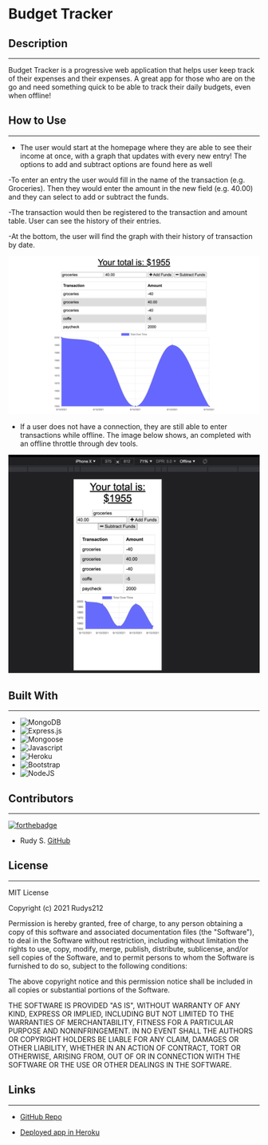 # Budget Tracker
## **Description**  
-------------
Budget Tracker is a progressive web application that helps user keep track of their expenses and their expenses. A great app for those who are on the go and need something quick to be able to track their daily budgets, even when offline!

 ## **How to Use**
 ---------------
- The user would start at the homepage where they are able to see their income at once, with a graph that updates with every new entry! The options to add and subtract options are found here as well

-To enter an entry the user would fill in the name of the transaction (e.g. Groceries). Then they would enter the amount in the new field (e.g. 40.00) and they can select to add or subtract the funds. 

-The transaction would then be registered to the transaction and amount table. User can see the history of their entries. 

  -At the bottom, the user will find the graph with their history of transaction by date. 

![Screenshot of home page](./public/assets/images/fullPg.png)

- If a user does not have a connection, they are still able to enter transactions while offline.  The image below shows, an completed with an offline throttle through dev tools. 

![Screenshot of offline entry](./public/assets/images/offline.png)


## **Built With**
---------------
- ![MongoDB](https://img.shields.io/badge/Built%20with-MongoDB-green)
- ![Express.js](https://img.shields.io/badge/Built%20with-Express.JS-green)
- ![Mongoose](https://img.shields.io/badge/Built%20with-Mongoose-green)
- ![Javascript](https://img.shields.io/badge/Built%20with-JavaScript-green)
- ![Heroku](https://img.shields.io/badge/Built%20with-Heroku-green)
- ![Bootstrap](https://img.shields.io/badge/Built%20with-Bootstrap-green)
- ![NodeJS](https://img.shields.io/badge/Built%20with-NodeJS-green)

## **Contributors**
--------------------
  [![forthebadge](https://forthebadge.com/images/badges/built-with-love.svg)](https://forthebadge.com)

- Rudy S. [GitHub](https://github.com/Rudys212)

## **License**
--------------------
MIT License

Copyright (c) 2021 Rudys212

Permission is hereby granted, free of charge, to any person obtaining a copy
of this software and associated documentation files (the "Software"), to deal
in the Software without restriction, including without limitation the rights
to use, copy, modify, merge, publish, distribute, sublicense, and/or sell
copies of the Software, and to permit persons to whom the Software is
furnished to do so, subject to the following conditions:

The above copyright notice and this permission notice shall be included in all
copies or substantial portions of the Software.

THE SOFTWARE IS PROVIDED "AS IS", WITHOUT WARRANTY OF ANY KIND, EXPRESS OR
IMPLIED, INCLUDING BUT NOT LIMITED TO THE WARRANTIES OF MERCHANTABILITY,
FITNESS FOR A PARTICULAR PURPOSE AND NONINFRINGEMENT. IN NO EVENT SHALL THE
AUTHORS OR COPYRIGHT HOLDERS BE LIABLE FOR ANY CLAIM, DAMAGES OR OTHER
LIABILITY, WHETHER IN AN ACTION OF CONTRACT, TORT OR OTHERWISE, ARISING FROM,
OUT OF OR IN CONNECTION WITH THE SOFTWARE OR THE USE OR OTHER DEALINGS IN THE
SOFTWARE.

## **Links** 
---------------
- [GitHub Repo](https://github.com/Rudys212/budget-tracker)

- [Deployed app in Heroku](https://aqueous-brushlands-42848.herokuapp.com/)